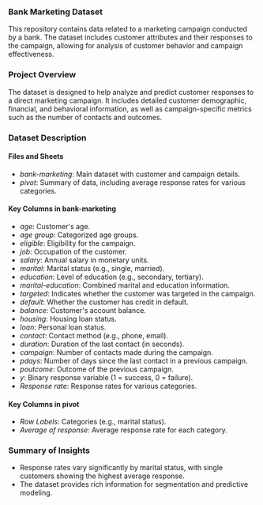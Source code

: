 ### Bank Marketing Dataset
This repository contains data related to a marketing campaign conducted by a bank. The dataset includes customer attributes and their responses to the campaign, allowing for analysis of customer behavior and campaign effectiveness.
### Project Overview
The dataset is designed to help analyze and predict customer responses to a direct marketing campaign. It includes detailed customer demographic, financial, and behavioral information, as well as campaign-specific metrics such as the number of contacts and outcomes.
### Dataset Description

#### Files and Sheets
- *bank-marketing*: Main dataset with customer and campaign details.
- *pivot*: Summary of data, including average response rates for various categories.
#### Key Columns in bank-marketing
- *age*: Customer's age.
- *age group*: Categorized age groups.
- *eligible*: Eligibility for the campaign.
- *job*: Occupation of the customer.
- *salary*: Annual salary in monetary units.
- *marital*: Marital status (e.g., single, married).
- *education*: Level of education (e.g., secondary, tertiary).
- *marital-education*: Combined marital and education information.
- *targeted*: Indicates whether the customer was targeted in the campaign.
- *default*: Whether the customer has credit in default.
- *balance*: Customer's account balance.
- *housing*: Housing loan status.
- *loan*: Personal loan status.
- *contact*: Contact method (e.g., phone, email).
- *duration*: Duration of the last contact (in seconds).
- *campaign*: Number of contacts made during the campaign.
- *pdays*: Number of days since the last contact in a previous campaign.
- *poutcome*: Outcome of the previous campaign.
- *y*: Binary response variable (1 = success, 0 = failure).
- *Response rate*: Response rates for various categories.

#### Key Columns in pivot
- *Row Labels*: Categories (e.g., marital status).
- *Average of response*: Average response rate for each category.

### Summary of Insights

- Response rates vary significantly by marital status, with single customers showing the highest average response.
- The dataset provides rich information for segmentation and predictive modeling.
